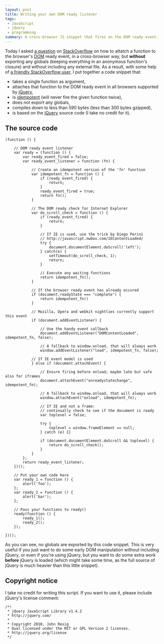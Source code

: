 ```yaml
---
layout: post
title: Writing your own DOM ready listener
tags:
 - JavaScript
 - jQuery
 - programming
summary: A cross-browser JS snippet that fires on the DOM ready event.
---
```


Today I asked [a
question](http://stackoverflow.com/questions/3430455/document-ready-source) on
[StackOverflow](http://stackoverflow.com/) on how to attatch a function to the browser's [DOM](http://en.wikipedia.org/wiki/Document_Object_Model) ready event, in a cross-browser way, but **without** exporting any globals (keeping everything in an anonymous function's closure) and without including any external file. As a result, with some help of [a friendly StackOverflow user](http://stackoverflow.com/users/113716/patrick-dw), I put together a code snippet that:

 * takes a single function as argument,
 * attaches that function to the DOM ready event in all browsers supported by [jQuery](http://jquery.com/),
 * is [idempotent](http://en.wikipedia.org/wiki/Idempotence) (will never fire the given function twice),
 * does not export any globals,
 * compiles down to less than 590 bytes (less than 300 bytes gzipped),
 * is based on the [jQuery](http://jquery.com/) source code (I take no credit for it).


The source code
---------------

    (function () {

        // DOM ready event listener
        var ready = (function () {
            var ready_event_fired = false;
            var ready_event_listener = function (fn) {

                // Create an idempotent version of the 'fn' function
                var idempotent_fn = function () {
                    if (ready_event_fired) {
                        return;
                    }
                    ready_event_fired = true;
                    return fn();
                }

                // The DOM ready check for Internet Explorer
                var do_scroll_check = function () {
                    if (ready_event_fired) {
                        return;
                    }

                    // If IE is used, use the trick by Diego Perini
                    // http://javascript.nwbox.com/IEContentLoaded/
                    try {
                        document.documentElement.doScroll('left');
                    } catch(e) {
                        setTimeout(do_scroll_check, 1);
                        return;
                    }

                    // Execute any waiting functions
                    return idempotent_fn();
                }

                // If the browser ready event has already occured
                if (document.readyState === "complete") {
                    return idempotent_fn()
                }

                // Mozilla, Opera and webkit nightlies currently support this event
                if (document.addEventListener) {

                    // Use the handy event callback
                    document.addEventListener("DOMContentLoaded", idempotent_fn, false);

                    // A fallback to window.onload, that will always work
                    window.addEventListener("load", idempotent_fn, false);

                // If IE event model is used
                } else if (document.attachEvent) {

                    // Ensure firing before onload; maybe late but safe also for iframes
                    document.attachEvent("onreadystatechange", idempotent_fn);
                    
                    // A fallback to window.onload, that will always work
                    window.attachEvent("onload", idempotent_fn);

                    // If IE and not a frame:
                    // continually check to see if the document is ready
                    var toplevel = false;

                    try {
                        toplevel = window.frameElement == null;
                    } catch (e) {}

                    if (document.documentElement.doScroll && toplevel) {
                        return do_scroll_check();
                    }
                }
            };
            return ready_event_listener;
        })();

        // Put your own code here
        var ready_1 = function () {
            alert('foo');
        };
        var ready_2 = function () {
            alert('bar');
        };

        // Pass your functions to ready()
        ready(function () {
            ready_1();
            ready_2();
        });

    })();

As you can see, no globals are exported by this code snippet. This is very
useful if you just want to do some early DOM manipulation without including
jQuery, or even if you're using jQuery, but you want to do some extra work
**before** jQuery is loaded (which might take some time, as the full source of
jQuery is much heavier than this little snippet).


Copyright notice
----------------

I take no credit for writing this script. If you want to use it, please include
jQuery's license comment:

    /*!
     * jQuery JavaScript Library v1.4.2
     * http://jquery.com/
     *
     * Copyright 2010, John Resig
     * Dual licensed under the MIT or GPL Version 2 licenses.
     * http://jquery.org/license
     */
